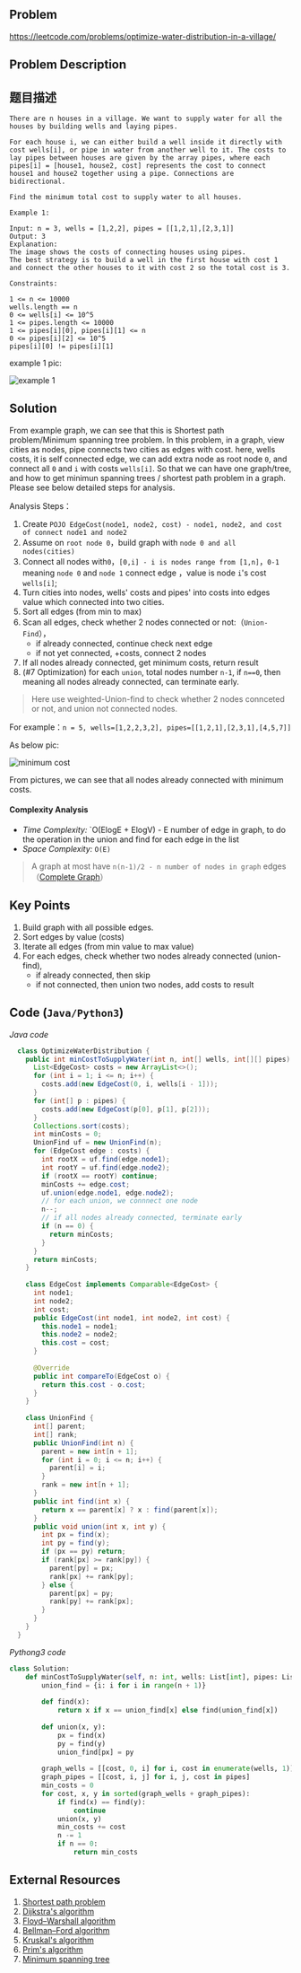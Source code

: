 ## Problem




https://leetcode.com/problems/optimize-water-distribution-in-a-village/
## Problem Description

## 题目描述
```
There are n houses in a village. We want to supply water for all the houses by building wells and laying pipes.

For each house i, we can either build a well inside it directly with cost wells[i], or pipe in water from another well to it. The costs to lay pipes between houses are given by the array pipes, where each pipes[i] = [house1, house2, cost] represents the cost to connect house1 and house2 together using a pipe. Connections are bidirectional.

Find the minimum total cost to supply water to all houses.

Example 1:

Input: n = 3, wells = [1,2,2], pipes = [[1,2,1],[2,3,1]]
Output: 3
Explanation: 
The image shows the costs of connecting houses using pipes.
The best strategy is to build a well in the first house with cost 1 and connect the other houses to it with cost 2 so the total cost is 3.

Constraints:

1 <= n <= 10000
wells.length == n
0 <= wells[i] <= 10^5
1 <= pipes.length <= 10000
1 <= pipes[i][0], pipes[i][1] <= n
0 <= pipes[i][2] <= 10^5
pipes[i][0] != pipes[i][1]
```
example 1 pic:

![example 1](https://p.ipic.vip/x8bb04.jpg)


## Solution

From example graph, we can see that this is Shortest path problem/Minimum spanning tree problem. In this problem, in a graph, view cities as nodes, pipe connects two cities as edges with cost.
here, wells costs, it is self connected edge, we can add extra node as root node `0`, and connect all `0` and `i` with costs `wells[i]`. So that we can have one graph/tree, 
and how to get minimun spanning trees / shortest path problem in a graph. Please see below detailed steps for analysis.

Analysis Steps：
1. Create `POJO EdgeCost(node1, node2, cost) - node1, node2, and cost of connect node1 and node2`
2. Assume on `root node 0`，build graph with `node 0 and all nodes(cities)`
3. Connect all nodes with`0`，`[0,i] - i is nodes range from [1,n]`，`0-1` meaning `node 0` and `node 1` connect edge ，value is node `i`'s cost `wells[i]`;
4. Turn cities into nodes, wells' costs and pipes' into  costs into edges value which connected into two cities.
5. Sort all edges (from min to max)
6. Scan all edges, check whether 2 nodes connected or not:（`Union-Find`），
    - if already connected, continue check next edge
    - if not yet connected, +costs, connect 2 nodes
7. If all nodes already connected, get minimum costs, return result
8. (#7 Optimization) for each `union`, total nodes number `n-1`, if `n==0`, then meaning all nodes already connected, can terminate early.

> Here use weighted-Union-find to check whether 2 nodes connceted or not, and union not connected nodes.

For example：`n = 5, wells=[1,2,2,3,2], pipes=[[1,2,1],[2,3,1],[4,5,7]]`

As below pic:

![minimum cost](https://p.ipic.vip/ps5bth.jpg)

From pictures, we can see that all nodes already connected with minimum costs.

#### Complexity Analysis
- *Time Complexity:* `O(ElogE + ElogV) - E number of edge in graph, to do the operation in the union and find for each edge in the list
- *Space Complexity:* `O(E)`



> A graph at most have `n(n-1)/2 - n number of nodes in graph` edges （[Complete Graph](https://www.wikiwand.com/en/Complete_graph)）

## Key Points
1. Build graph with all possible edges.
2. Sort edges by value (costs)
3. Iterate all edges (from min value to max value)
4. For each edges, check whether two nodes already connected (union-find),
    - if already connected, then skip
    - if not connected, then union two nodes, add costs to result

## Code (`Java/Python3`)
*Java code*
```java
  class OptimizeWaterDistribution {
    public int minCostToSupplyWater(int n, int[] wells, int[][] pipes) {
      List<EdgeCost> costs = new ArrayList<>();
      for (int i = 1; i <= n; i++) {
        costs.add(new EdgeCost(0, i, wells[i - 1]));
      }
      for (int[] p : pipes) {
        costs.add(new EdgeCost(p[0], p[1], p[2]));
      }
      Collections.sort(costs);
      int minCosts = 0;
      UnionFind uf = new UnionFind(n);
      for (EdgeCost edge : costs) {
        int rootX = uf.find(edge.node1);
        int rootY = uf.find(edge.node2);
        if (rootX == rootY) continue;
        minCosts += edge.cost;
        uf.union(edge.node1, edge.node2);
        // for each union, we connnect one node
        n--;
        // if all nodes already connected, terminate early
        if (n == 0) {
          return minCosts;
        }
      }
      return minCosts;
    }
  
    class EdgeCost implements Comparable<EdgeCost> {
      int node1;
      int node2;
      int cost;
      public EdgeCost(int node1, int node2, int cost) {
        this.node1 = node1;
        this.node2 = node2;
        this.cost = cost;
      }
  
      @Override
      public int compareTo(EdgeCost o) {
        return this.cost - o.cost;
      }
    }
    
    class UnionFind {
      int[] parent;
      int[] rank;
      public UnionFind(int n) {
        parent = new int[n + 1];
        for (int i = 0; i <= n; i++) {
          parent[i] = i;
        }
        rank = new int[n + 1];
      }
      public int find(int x) {
        return x == parent[x] ? x : find(parent[x]);
      }
      public void union(int x, int y) {
        int px = find(x);
        int py = find(y);
        if (px == py) return;
        if (rank[px] >= rank[py]) {
          parent[py] = px;
          rank[px] += rank[py];
        } else {
          parent[px] = py;
          rank[py] += rank[px];
        }
      }
    }
  }
```
*Pythong3 code*
```python
class Solution:
    def minCostToSupplyWater(self, n: int, wells: List[int], pipes: List[List[int]]) -> int:
        union_find = {i: i for i in range(n + 1)}
        
        def find(x):
            return x if x == union_find[x] else find(union_find[x])
        
        def union(x, y):
            px = find(x)
            py = find(y)
            union_find[px] = py
            
        graph_wells = [[cost, 0, i] for i, cost in enumerate(wells, 1)]
        graph_pipes = [[cost, i, j] for i, j, cost in pipes]
        min_costs = 0
        for cost, x, y in sorted(graph_wells + graph_pipes):
            if find(x) == find(y):
                continue
            union(x, y)
            min_costs += cost
            n -= 1
            if n == 0:
                return min_costs
```

## External Resources

1. [Shortest path problem](https://www.wikiwand.com/en/Shortest_path_problem)
2. [Dijkstra's algorithm](https://www.wikiwand.com/en/Dijkstra%27s_algorithm)
3. [Floyd–Warshall algorithm](https://www.wikiwand.com/en/Floyd%E2%80%93Warshall_algorithm)
4. [Bellman–Ford algorithm](https://www.wikiwand.com/en/Bellman%E2%80%93Ford_algorithm)
5. [Kruskal's algorithm](https://www.wikiwand.com/en/Kruskal%27s_algorithm)
6. [Prim's algorithm](https://www.wikiwand.com/en/Prim%27s_algorithm)
7. [Minimum spanning tree](https://www.wikiwand.com/en/Minimum_spanning_tree)
